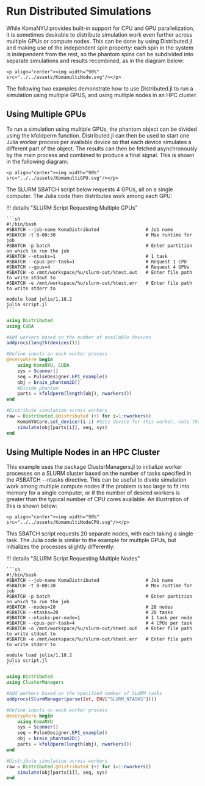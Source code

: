 # Run Distributed Simulations 

While KomaNYU provides built-in support for CPU and GPU parallelization, it is sometimes desirable to distribute simulation work even further across multiple GPUs or compute nodes. This can be done by using Distributed.jl and making use of the independent spin property: each spin in the system is independent from the rest, so the phantom spins can be subdivided into separate simulations and results recombined, as in the diagram below:

```@raw html
<p align="center"><img width="90%" src="../../assets/KomamultiNode.svg"/></p>
```

The following two examples demonstrate how to use Distributed.jl to run a simulation using multiple GPUS, and using multiple nodes in an HPC cluster.

## Using Multiple GPUs

To run a simulation using multiple GPUs, the phantom object can be divided using the kfoldperm function. Distributed.jl can then be used to start one Julia worker process per available device so that each device simulates a different part of the object. The results can then be fetched asynchronously by the main process and combined to produce a final signal. This is shown in the following diagram: 

```@raw html
<p align="center"><img width="90%" src="../../assets/KomamultiGPU.svg"/></p>
```

The SLURM SBATCH script below requests 4 GPUs, all on a single computer. The Julia code then distributes work among each GPU:

!!! details "SLURM Script Requesting Multiple GPUs"

    ```sh
    #!/bin/bash
    #SBATCH --job-name KomaDistributed                 # Job name
    #SBATCH -t 0-00:30                                 # Max runtime for job
    #SBATCH -p batch                                   # Enter partition on which to run the job
    #SBATCH --ntasks=1                                 # 1 task
    #SBATCH --cpus-per-task=1                          # Request 1 CPU
    #SBATCH --gpus=4                                   # Request 4 GPUs
    #SBATCH -o /mnt/workspace/%u/slurm-out/%test.out   # Enter file path to write stdout to
    #SBATCH -e /mnt/workspace/%u/slurm-out/%test.err   # Enter file path to write stderr to

    module load julia/1.10.2
    julia script.jl
    ```

```julia
using Distributed
using CUDA

#Add workers based on the number of available devices
addprocs(length(devices()))

#Define inputs on each worker process
@everywhere begin
    using KomaNYU, CUDA
    sys = Scanner()
    seq = PulseDesigner.EPI_example()
    obj = brain_phantom2D()
    #Divide phantom
    parts = kfoldperm(length(obj), nworkers())
end

#Distribute simulation across workers
raw = Distributed.@distributed (+) for i=1:nworkers()
    KomaNYUCore.set_device!(i-1) #Sets device for this worker, note that CUDA devices are indexed from 0
    simulate(obj[parts[i]], seq, sys)
end
```

## Using Multiple Nodes in an HPC Cluster

This example uses the package ClusterManagers.jl to initialize worker processes on a SLURM cluster based on the number of tasks specified in the #SBATCH --ntasks directive. This can be useful to divide simulation work among multiple compute nodes if the problem is too large to fit into memory for a single computer, or if the number of desired workers is greater than the typical number of CPU cores available. An illustration of this is shown below:

```@raw html
<p align="center"><img width="90%" src="../../assets/KomamultiNodeCPU.svg"/></p>
```

This SBATCH script requests 20 separate nodes, with each taking a single task. The Julia code is similar to the example for multiple GPUs, but initializes the processes slightly differently:

!!! details "SLURM Script Requesting Multiple Nodes"

    ```sh
    #!/bin/bash
    #SBATCH --job-name KomaDistributed                 # Job name
    #SBATCH -t 0-00:30                                 # Max runtime for job
    #SBATCH -p batch                                   # Enter partition on which to run the job
    #SBATCH --nodes=20                                 # 20 nodes
    #SBATCH --ntasks=20                                # 20 tasks
    #SBATCH --ntasks-per-node=1                        # 1 task per node
    #SBATCH --cpus-per-task=4                          # 4 CPUs per task
    #SBATCH -o /mnt/workspace/%u/slurm-out/%test.out   # Enter file path to write stdout to
    #SBATCH -e /mnt/workspace/%u/slurm-out/%test.err   # Enter file path to write stderr to

    module load julia/1.10.2
    julia script.jl
    ```

```julia
using Distributed
using ClusterManagers

#Add workers based on the specified number of SLURM tasks
addprocs(SlurmManager(parse(Int, ENV["SLURM_NTASKS"])))

#Define inputs on each worker process
@everywhere begin
    using KomaNYU
    sys = Scanner()
    seq = PulseDesigner.EPI_example()
    obj = brain_phantom2D()
    parts = kfoldperm(length(obj), nworkers())
end

#Distribute simulation across workers
raw = Distributed.@distributed (+) for i=1:nworkers()
    simulate(obj[parts[i]], seq, sys)
end
```

